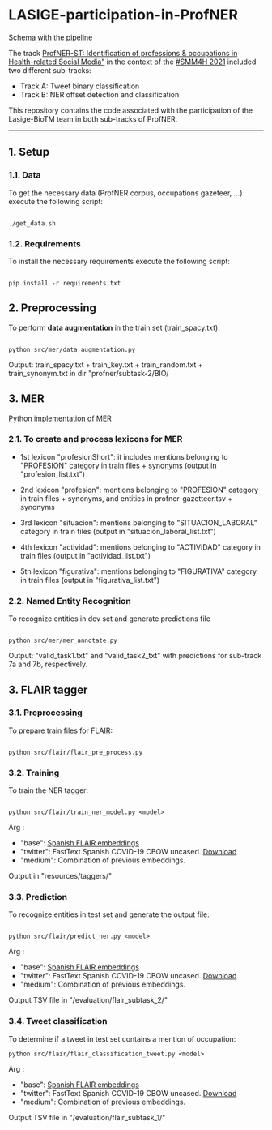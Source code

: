 # LASIGE-participation-in-ProfNER

[Schema with the pipeline](https://docs.google.com/presentation/d/1uQNmCLS-81W1j-xsnzrp4NjSLi2iVUu3JFMFtdpmCVU/edit?usp=sharing)


The track [ProfNER-ST: Identification of professions \& occupations in Health-related Social Media"](https://temu.bsc.es/smm4h-spanish/) in the context of the [\#SMM4H 2021](https://healthlanguageprocessing.org/smm4h-shared-task-2021/) included two different sub-tracks:

- Track A: Tweet binary classification
- Track B: NER offset detection and classification

This repository contains the code associated with the participation of the Lasige-BioTM team in both sub-tracks of ProfNER.

---------------------------------------------------------------------
## 1. Setup

### 1.1. Data

To get the necessary data (ProfNER corpus, occupations gazeteer, ...) execute the following script:

```

./get_data.sh

```

### 1.2. Requirements

To install the necessary requirements execute the following script:

```

pip install -r requirements.txt

```


## 2. Preprocessing

To perform **data augmentation** in the train set (train_spacy.txt):

```

python src/mer/data_augmentation.py

```

Output: train_spacy.txt + train_key.txt + train_random.txt + train_synonym.txt in dir "profner/subtask-2/BIO/


## 3. MER

[Python implementation of MER](https://pypi.org/project/merpy/)

### 2.1. To create and process lexicons for MER

- 1st lexicon "profesionShort": it includes mentions belonging to "PROFESION" category in train files + synonyms (output in "profesion_list.txt")

- 2nd lexicon "profesion": mentions belonging to "PROFESION" category in train files + synonyms, and entities in profner-gazetteer.tsv + synonyms 

- 3rd lexicon "situacion": mentions belonging to "SITUACION_LABORAL" category in train files (output in "situacion_laboral_list.txt")

- 4th lexicon "actividad": mentions belonging to "ACTIVIDAD" category in train files (output in "actividad_list.txt")

- 5th lexicon "figurativa": mentions belonging to "FIGURATIVA" category in train files (output in "figurativa_list.txt")

### 2.2. Named Entity Recognition

To recognize entities in dev set and generate predictions file

```

python src/mer/mer_annotate.py

```

Output: "valid_task1.txt" and "valid_task2_txt" with predictions for sub-track 7a and 7b, respectively.


## 3. FLAIR tagger

### 3.1. Preprocessing

To prepare train files for FLAIR:

```

python src/flair/flair_pre_process.py 

```

### 3.2. Training

To train the NER tagger:

```

python src/flair/train_ner_model.py <model>

```

Arg <model>:
- "base": [Spanish FLAIR embeddings](https://github.com/flairNLP/flair/blob/master/resources/docs/embeddings/FLAIR_EMBEDDINGS.md)
- "twitter": FastText Spanish COVID-19 CBOW uncased. [Download](https://zenodo.org/record/4449930#.YC_gturLdak)
- "medium": Combination of previous embeddings.

Output in "resources/taggers/<model>"

### 3.3. Prediction
To recognize entities in test set and generate the output file:

```

python src/flair/predict_ner.py <model>

```

Arg <model>:
- "base": [Spanish FLAIR embeddings](https://github.com/flairNLP/flair/blob/master/resources/docs/embeddings/FLAIR_EMBEDDINGS.md)
- "twitter": FastText Spanish COVID-19 CBOW uncased. [Download](https://zenodo.org/record/4449930#.YC_gturLdak)
- "medium": Combination of previous embeddings.

Output TSV file in "/evaluation/flair_subtask_2/<model>"
	
### 3.4. Tweet classification
To determine if a tweet in test set contains a mention of occupation:

```
python src/flair/flair_classification_tweet.py <model>

```
Arg <model>:
- "base": [Spanish FLAIR embeddings](https://github.com/flairNLP/flair/blob/master/resources/docs/embeddings/FLAIR_EMBEDDINGS.md)
- "twitter": FastText Spanish COVID-19 CBOW uncased. [Download](https://zenodo.org/record/4449930#.YC_gturLdak)
- "medium": Combination of previous embeddings.

Output TSV file in "/evaluation/flair_subtask_1/<model>"


	

